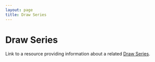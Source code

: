 ```yaml
---
layout: page
title: Draw Series
---
```


# Draw Series

Link to a resource providing information about a related [Draw Series](../concepts/draw-series).
